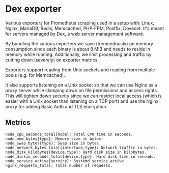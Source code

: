 # Dex exporter
Various exporters for Prometheus scraping used in a setup with: Linux, Nginx, MariaDB, Redis, Memcached, PHP-FPM, Postfix, Dovecot. It's meant for servers managed by Dex, a web server management software.

By bundling the various exporters we save (tremendously) on memory consumption since each binary is about 8 MiB and needs to reside in memory while running. Additionally, we limit processing and traffic by cutting down (severely) on exporter metrics.

Exporters support reading from Unix sockets and reading from multiple pools (e.g. for Memcached).

It also supports listening on a Unix socket so that we can use Nginx as a proxy server while clamping down on file permissions and access rights. This will tighten down security since we can restrict local access (which is easier with a Unix socket than listening on a TCP port) and use the Nginx proxy for adding Basic Auth and TLS encryption.

## Metrics

```
node_cpu_seconds_total{mode}: Total CPU time in seconds.
node_mem_bytes{type}: Memory size in bytes.
node_swap_bytes{type}: Swap size in bytes.
node_network_bytes_total{interface,type}: Network traffic in bytes.
node_disk_kilobytes{device,type}: Hard disk size in kilobytes.
node_diskio_seconds_total{device,type}: Hard disk time in seconds.
node_service_active{service}: Systemd service active.
nginx_requests_total: Total number of requests.
```

